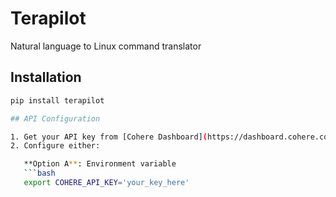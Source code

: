 # Terapilot

Natural language to Linux command translator

## Installation
```bash
pip install terapilot

## API Configuration

1. Get your API key from [Cohere Dashboard](https://dashboard.cohere.com)
2. Configure either:

   **Option A**: Environment variable
   ```bash
   export COHERE_API_KEY='your_key_here'
